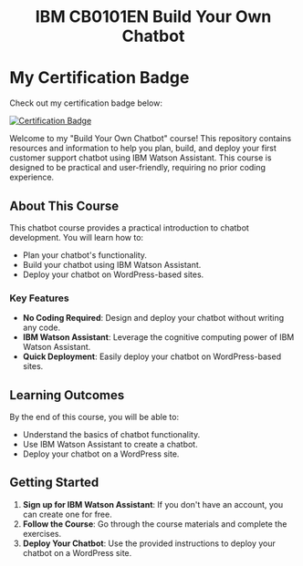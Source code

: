 <h1 align="center">IBM CB0101EN Build Your Own Chatbot</h1>

# My Certification Badge

Check out my certification badge below:

[![Certification Badge](https://images.credly.com/size/150x270/images/36ea618a-0e41-48cc-9fb1-68ecc5bfe1a8.png)](https://www.credly.com/badges/36ea618a-0e41-48cc-9fb1-68ecc5bfe1a8/public_url)

Welcome to my "Build Your Own Chatbot" course! This repository contains resources and information to help you plan, build, and deploy your first customer support chatbot using IBM Watson Assistant. This course is designed to be practical and user-friendly, requiring no prior coding experience.

## About This Course

This chatbot course provides a practical introduction to chatbot development. You will learn how to:
- Plan your chatbot's functionality.
- Build your chatbot using IBM Watson Assistant.
- Deploy your chatbot on WordPress-based sites.

### Key Features
- **No Coding Required**: Design and deploy your chatbot without writing any code.
- **IBM Watson Assistant**: Leverage the cognitive computing power of IBM Watson Assistant.
- **Quick Deployment**: Easily deploy your chatbot on WordPress-based sites.

## Learning Outcomes

By the end of this course, you will be able to:
- Understand the basics of chatbot functionality.
- Use IBM Watson Assistant to create a chatbot.
- Deploy your chatbot on a WordPress site.

## Getting Started

1. **Sign up for IBM Watson Assistant**: If you don't have an account, you can create one for free.
2. **Follow the Course**: Go through the course materials and complete the exercises.
3. **Deploy Your Chatbot**: Use the provided instructions to deploy your chatbot on a WordPress site.
